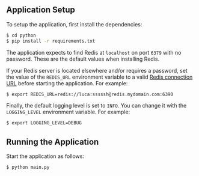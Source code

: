 ## Application Setup

To setup the application, first install the dependencies:

```bash
$ cd python
$ pip install -r requirements.txt
```

The application expects to find Redis at `localhost` on port `6379` with no password.  These are the default values when installing Redis.

If your Redis server is located elsewhere and/or requires a password, set the value of the `REDIS_URL` environment variable to a valid [Redis connection URL](https://redis.readthedocs.io/en/stable/examples/connection_examples.html#Connecting-to-Redis-instances-by-specifying-a-URL-scheme.) before starting the application. For example:

```bash
$ export REDIS_URL=redis://luca:sssssh@redis.mydomain.com:6390
```

Finally, the default logging level is set to `INFO`. You can change it with the `LOGGING_LEVEL` environment variable. For example:
```bash
$ export LOGGING_LEVEL=DEBUG
```

## Running the Application

Start the application as follows:

```bash
$ python main.py
```
